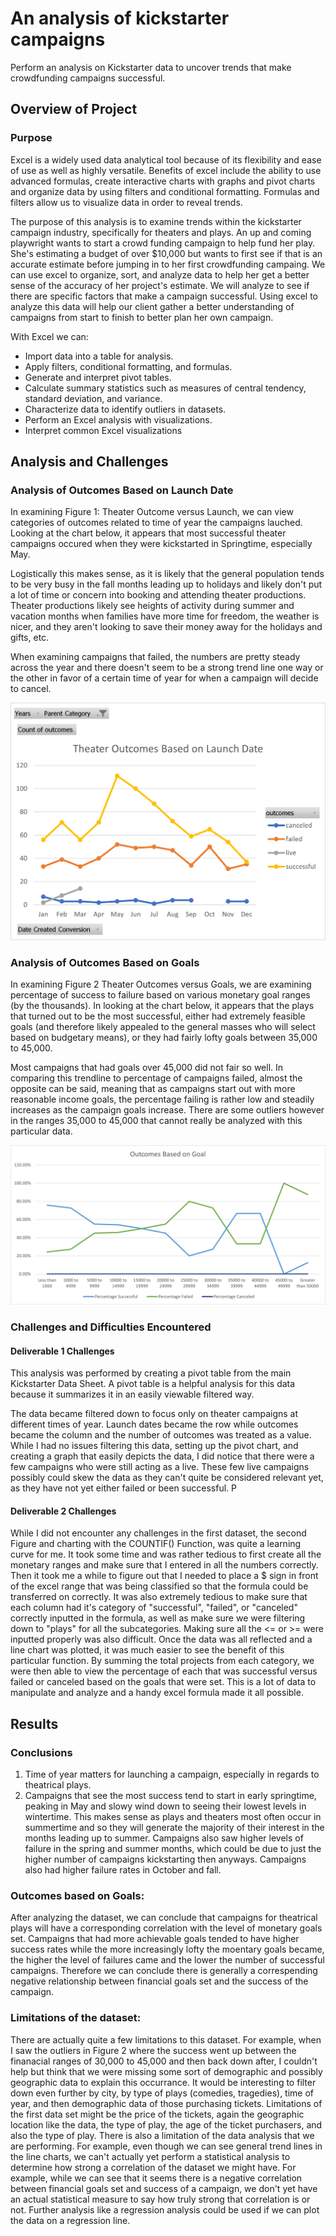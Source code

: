 # An analysis of kickstarter campaigns
Perform an analysis on Kickstarter data to uncover trends that make crowdfunding campaigns successful.

## Overview of Project
### Purpose
Excel is a widely used data analytical tool because of its flexibility and ease of use as well as highly versatile. Benefits of excel include the ability to use advanced formulas, create interactive charts with graphs and pivot charts and organize data by using filters and conditional formatting. Formulas and filters allow us to visualize data in order to reveal trends. 

The purpose of this analysis is to examine trends within the kickstarter campaign industry, specifically for theaters and plays. An up and coming playwright wants to start a crowd funding campaign to help fund her play. She's estimating a budget of over $10,000 but wants to first see if that is an accurate estimate before jumping in to her first crowdfunding campaing. We can use excel to organize, sort, and analyze data to help her get a better sense of the accuracy of her project's estimate. We will analyze to see if there are specific factors that make a campaign successful. Using excel to analyze this data will help our client gather a better understanding of campaigns from start to finish to better plan her own campaign. 

With Excel we can: 
* Import data into a table for analysis.
* Apply filters, conditional formatting, and formulas.
* Generate and interpret pivot tables.
* Calculate summary statistics such as measures of central tendency, standard deviation, and variance.
* Characterize data to identify outliers in datasets.
* Perform an Excel analysis with visualizations.
* Interpret common Excel visualizations

## Analysis and Challenges
### Analysis of Outcomes Based on Launch Date
In examining Figure 1: Theater Outcome versus Launch, we can view categories of outcomes related to time of year the campaigns lauched. Looking at the chart below, it appears that most successful theater campaigns occured when they were kickstarted in Springtime, especially May. 

Logistically this makes sense, as it is likely that the general population tends to be very busy in the fall months leading up to holidays and likely don't put a lot of time or concern into booking and attending theater productions. Theater productions likely see heights of activity during summer and vacation months when families have more time for freedom, the weather is nicer, and they aren't looking to save their money away for the holidays and gifts, etc. 

When examining campaigns that failed, the numbers are pretty steady across the year and there doesn't seem to be a strong trend line one way or the other in favor of a certain time of year for when a campaign will decide to cancel. 

![Theater Outcomes versus Launch Date](Theater_Outcomes_vs_Launch.png)

### Analysis of Outcomes Based on Goals
In examining Figure 2 Theater Outcomes versus Goals, we are examining percentage of success to failure based on various monetary goal ranges (by the thousands). In looking at the chart below, it appears that the plays that turned out to be the most successful, either had extremely feasible goals (and therefore likely appealed to the general masses who will select based on budgetary means), or they had fairly lofty goals between 35,000 to 45,000. 

Most campaigns that had goals over 45,000 did not fair so well. In comparing this trendline to percentage of campaigns failed, almost the opposite can be said, meaning that as campaigns start out with more reasonable income goals, the percentage failing is rather low and steadily increases as the campaign goals increase. There are some outliers however in the ranges 35,000 to 45,000 that cannot really be analyzed with this particular data. 

![Theater Outcomes versus Income Goals](Outcomes_vs_Goals.png)

### Challenges and Difficulties Encountered
#### Deliverable 1 Challenges
This analysis was performed by creating a pivot table from the main Kickstarter Data Sheet. A pivot table is a helpful analysis for this data because it summarizes it in an easily viewable filtered way. 

The data became filtered down to focus only on theater campaigns at different times of year. Launch dates became the row while outcomes became the column and the number of outcomes was treated as a value. While I had no issues filtering this data, setting up the pivot chart, and creating a graph that easily depicts the data, I did notice that there were a few campaigns who were still acting as a live. These few live campaigns possibly could skew the data as they can't quite be considered relevant yet, as they have not yet either failed or been successful. P

#### Deliverable 2 Challenges
While I did not encounter any challenges in the first dataset, the second Figure and charting with the COUNTIF() Function, was quite a learning curve for me. It took some time and was rather tedious to first create all the monetary ranges and make sure that I entered in all the numbers correctly. Then it took me a while to figure out that I needed to place a $ sign in front of the excel range that was being classified so that the formula could be transferred on correctly. It was also extremely tedious to make sure that each column had it's category of "successful", "failed", or "canceled" correctly inputted in the formula, as well as make sure we were filtering down to "plays" for all the subcategories. Making sure all the <= or >= were inputted properly was also difficult. Once the data was all reflected and a line chart was plotted, it was much easier to see the benefit of this particular function. By summing the total projects from each category, we were then able to view the percentage of each that was successful versus failed or canceled based on the goals that were set. This is a lot of data to manipulate and analyze and a handy excel formula made it all possible. 

## Results

### Conclusions
1) Time of year matters for launching a campaign, especially in regards to theatrical plays. 
2) Campaigns that see the most success tend to start in early springtime, peaking in May and slowy wind down to seeing their lowest levels in wintertime. This makes sense as plays and theaters most often occur in summertime and so they will generate the majority of their interest in the months leading up to summer. Campaigns also saw higher levels of failure in the spring and summer months, which could be due to just the higher number of campaigns kickstarting then anyways. Campaigns also had higher failure rates in October and fall. 

### Outcomes based on Goals: 
After analyzing the dataset, we can conclude that campaigns for theatrical plays will have a corresponding correlation with the level of monetary goals set. Campaigns that had more achievable goals tended to have higher success rates while the more increasingly lofty the moentary goals became, the higher the level of failures came and the lower the number of successful campaigns. Therefore we can conclude there is generally a correspending negative relationship between financial goals set and the success of the campaign. 

### Limitations of the dataset: 
There are actually quite a few limitations to this dataset. For example, when I saw the outliers in Figure 2 where the success went up between the finanacial ranges of 30,000 to 45,000 and then back down after, I couldn't help but think that we were missing some sort of demographic and possibly geographic data to explain this occurrance. It would be interesting to filter down even further by city, by type of plays (comedies, tragedies), time of year, and then demographic data of those purchasing tickets. Limitations of the first data set might be the price of the tickets, again the geographic location like the data, the type of play, the age of the ticket purchasers, and also the type of play. 
There is also a limitation of the data analysis that we are performing. For example, even though we can see general trend lines in the line charts, we can't actually yet perform a statistical analysis to determine how strong a correlation of the dataset we might have. For example, while we can see that it seems there is a negative correlation between financial goals set and success of a campaign, we don't yet have an actual statistical measure to say how truly strong that correlation is or not. Further analysis like a regression analysis could be used if we can plot the data on a regression line. 

